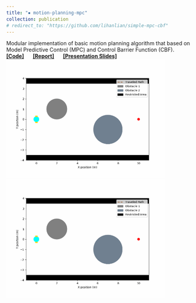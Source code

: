 ```yaml
---
title: "▪ motion-planning-mpc"
collection: publication
# redirect_to: "https://github.com/lihanlian/simple-mpc-cbf"
---
```

Modular implementation of basic motion planning algorithm that based on Model Predictive Control (MPC) and Control Barrier Function (CBF).<br/> 
<i class="fa-brands fa-github"></i> [**[Code]**](https://github.com/lihanlian/motion-planning-mpc) &nbsp;&nbsp;&nbsp;&nbsp;
<i class="fa-solid fa-file"></i> [**[Report]**](/files/report-simple-mpc-cbf.pdf) &nbsp;&nbsp;&nbsp;&nbsp;
<i class="fa-solid fa-file"></i> [**[Presentation Slides]**](/files/presentation-simple-mpc-cbf.pdf) <br>
<img src='/images/mpc_dc_N25.gif' style='width:420px;'>
<img src='/images/mpc_cbf_N25_gamma0.8.gif' style='width:420px;'>